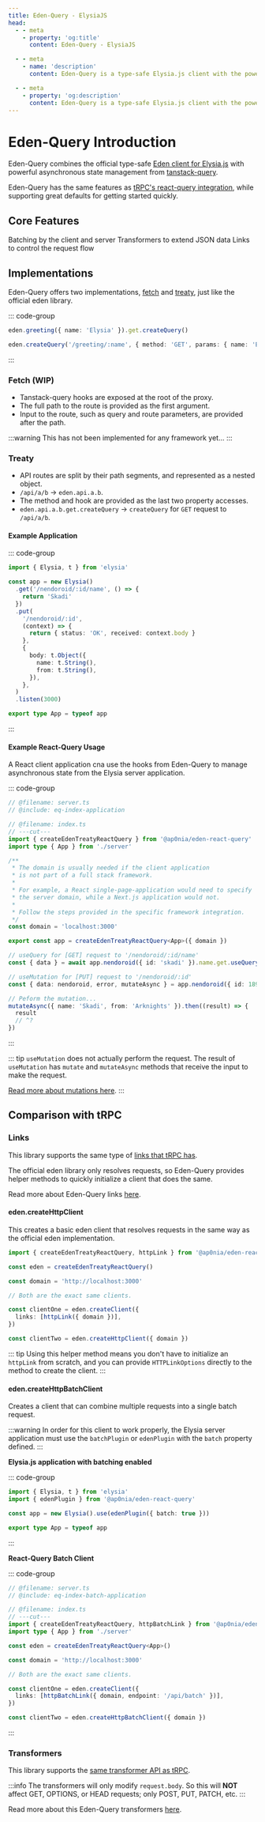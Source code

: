 ```yaml
---
title: Eden-Query - ElysiaJS
head:
  - - meta
    - property: 'og:title'
      content: Eden-Query - ElysiaJS

  - - meta
    - name: 'description'
      content: Eden-Query is a type-safe Elysia.js client with the powerful asynchronous state management of tanstack-query.

  - - meta
    - property: 'og:description'
      content: Eden-Query is a type-safe Elysia.js client with the powerful asynchronous state management of tanstack-query.
---
```


<script setup>
    import Card from '../../src/components/nearl/card.vue'
    import Deck from '../../src/components/nearl/card-deck.vue'
</script>

# Eden-Query Introduction

Eden-Query combines the official type-safe [Eden client for Elysia.js](https://elysiajs.com/eden/overview.html)
with powerful asynchronous state management from [tanstack-query](https://tanstack.com/query/latest).

Eden-Query has the same features as [tRPC's react-query integration](https://trpc.io/docs/client/react),
while supporting great defaults for getting started quickly.

## Core Features

<Deck>
    <Card title="Batching" href="./batching">
        Batching by the client and server
    </Card>
    <Card title="Transformers" href="./transformers">
        Transformers to extend JSON data
    </Card>
    <Card title="Links" href="./links">
        Links to control the request flow
    </Card>
</Deck>

## Implementations

Eden-Query offers two implementations, [fetch](#fetch) and [treaty](#treaty),
just like the official eden library.

::: code-group

```typescript [treaty]
eden.greeting({ name: 'Elysia' }).get.createQuery()
```

```typescript [fetch]
eden.createQuery('/greeting/:name', { method: 'GET', params: { name: 'Elysia' } })
```

:::

### Fetch (WIP)

- Tanstack-query hooks are exposed at the root of the proxy.
- The full path to the route is provided as the first argument.
- Input to the route, such as query and route parameters, are provided after the path.

:::warning
This has not been implemented for any framework yet...
:::

### Treaty

- API routes are split by their path segments, and represented as a nested object.
- `/api/a/b` -> `eden.api.a.b`.
- The method and hook are provided as the last two property accesses.
- `eden.api.a.b.get.createQuery` -> `createQuery` for `GET` request to `/api/a/b`.

#### Example Application

::: code-group

```typescript twoslash include eq-index-application [server.ts]
import { Elysia, t } from 'elysia'

const app = new Elysia()
  .get('/nendoroid/:id/name', () => {
    return 'Skadi'
  })
  .put(
    '/nendoroid/:id',
    (context) => {
      return { status: 'OK', received: context.body }
    },
    {
      body: t.Object({
        name: t.String(),
        from: t.String(),
      }),
    },
  )
  .listen(3000)

export type App = typeof app
```

:::

#### Example React-Query Usage

A React client application cna use the hooks from Eden-Query to manage asynchronous state from the Elysia server application.

::: code-group

```typescript twoslash [index.ts]
// @filename: server.ts
// @include: eq-index-application

// @filename: index.ts
// ---cut---
import { createEdenTreatyReactQuery } from '@ap0nia/eden-react-query'
import type { App } from './server'

/**
 * The domain is usually needed if the client application
 * is not part of a full stack framework.
 *
 * For example, a React single-page-application would need to specify
 * the server domain, while a Next.js application would not.
 *
 * Follow the steps provided in the specific framework integration.
 */
const domain = 'localhost:3000'

export const app = createEdenTreatyReactQuery<App>({ domain })

// useQuery for [GET] request to '/nendoroid/:id/name'
const { data } = await app.nendoroid({ id: 'skadi' }).name.get.useQuery()

// useMutation for [PUT] request to '/nendoroid/:id'
const { data: nendoroid, error, mutateAsync } = app.nendoroid({ id: 1895 }).put.useMutation()

// Peform the mutation...
mutateAsync({ name: 'Skadi', from: 'Arknights' }).then((result) => {
  result
  // ^?
})
```

:::

::: tip
`useMutation` does not actually perform the request.
The result of `useMutation` has `mutate` and `mutateAsync` methods that receive the input to make the request.

[Read more about mutations here](https://tanstack.com/query/latest/docs/framework/react/reference/useMutation#usemutation).
:::

## Comparison with tRPC

### Links

This library supports the same type of [links that tRPC has](https://trpc.io/docs/client/links).

The official eden library only resolves requests, so Eden-Query provides helper methods to
quickly initialize a client that does the same.

Read more about Eden-Query links [here](./links).

#### eden.createHttpClient

This creates a basic eden client that resolves requests in the same way as the official eden implementation.

```typescript twoslash
import { createEdenTreatyReactQuery, httpLink } from '@ap0nia/eden-react-query'

const eden = createEdenTreatyReactQuery()

const domain = 'http://localhost:3000'

// Both are the exact same clients.

const clientOne = eden.createClient({
  links: [httpLink({ domain })],
})

const clientTwo = eden.createHttpClient({ domain })
```

::: tip
Using this helper method means you don't have to initialize an `httpLink` from scratch,
and you can provide `HTTPLinkOptions` directly to the method to create the client.
:::

#### eden.createHttpBatchClient

Creates a client that can combine multiple requests into a single batch request.

:::warning
In order for this client to work properly, the Elysia server application must use the `batchPlugin`
or `edenPlugin` with the `batch` property defined.
:::

**Elysia.js application with batching enabled**

::: code-group

```typescript twoslash include eq-index-batch-application [server.ts]
import { Elysia, t } from 'elysia'
import { edenPlugin } from '@ap0nia/eden-react-query'

const app = new Elysia().use(edenPlugin({ batch: true }))

export type App = typeof app
```

:::

**React-Query Batch Client**

::: code-group

```typescript twoslash [index.ts]
// @filename: server.ts
// @include: eq-index-batch-application

// @filename: index.ts
// ---cut---
import { createEdenTreatyReactQuery, httpBatchLink } from '@ap0nia/eden-react-query'
import type { App } from './server'

const eden = createEdenTreatyReactQuery<App>()

const domain = 'http://localhost:3000'

// Both are the exact same clients.

const clientOne = eden.createClient({
  links: [httpBatchLink({ domain, endpoint: '/api/batch' })],
})

const clientTwo = eden.createHttpBatchClient({ domain })
```

:::

### Transformers

This library supports the [same transformer API as tRPC](https://trpc.io/docs/server/data-transformers).

:::info
The transformers will only modify `request.body`.
So this will **NOT** affect GET, OPTIONS, or HEAD requests; only POST, PUT, PATCH, etc.
:::

Read more about this Eden-Query transformers [here](./transformers).
